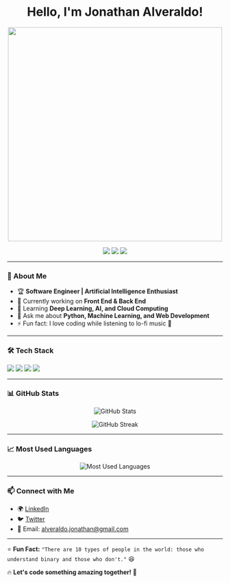 <h1 align="center">Hello, I'm Jonathan Alveraldo!</h1>
<p align="center">
  <img src="https://media1.giphy.com/media/v1.Y2lkPTc5MGI3NjExNDhxOGt1eWdtdXZhcWk5Nzh4YnRtYzIydTYzMXRxMGJjamh3Y2kwYSZlcD12MV9pbnRlcm5hbF9naWZfYnlfaWQmY3Q9Zw/okfvUCpgArv3y/giphy.gif" width="500px"/>
</p>

<p align="center">
  <a href="https://linkedin.com/in/jonathanalveraldo"><img src="https://img.shields.io/badge/LinkedIn-Profile-blue?logo=linkedin"></a>
  <a href="https://twitter.com/jonathanalveraldo"><img src="https://img.shields.io/badge/Twitter-%40jonathanalveraldo-1DA1F2?logo=twitter"></a>
  <a href="mailto:jonathan@example.com"><img src="https://img.shields.io/badge/Email-jonathan@example.com-red?logo=gmail"></a>
</p>

---

### **🚀 About Me**
- 🏆 **Software Engineer | Artificial Intelligence Enthusiast**
- 🔭 Currently working on **Front End & Back End**
- 🌱 Learning **Deep Learning, AI, and Cloud Computing**
- 💬 Ask me about **Python, Machine Learning, and Web Development**
- ⚡ Fun fact: I love coding while listening to lo-fi music 🎵

---

### **🛠 Tech Stack**
<p>
  <img src="https://img.shields.io/badge/Python-3.9-blue?logo=python">
  <img src="https://img.shields.io/badge/Machine%20Learning-TensorFlow-orange?logo=tensorflow">
  <img src="https://img.shields.io/badge/Web%20Development-React-blue?logo=react">
  <img src="https://img.shields.io/badge/Cloud-AWS-red?logo=amazon-aws">
</p>

---

### **📊 GitHub Stats**
<p align="center">
  <img src="https://github-readme-stats.vercel.app/api?username=jonveral&show_icons=true&theme=radical" alt="GitHub Stats">
</p>

<p align="center">
  <img src="https://github-readme-streak-stats.herokuapp.com/?user=jonveral&theme=dark" alt="GitHub Streak">
</p>

---

### **📈 Most Used Languages**
<p align="center">
  <img src="https://github-readme-stats.vercel.app/api/top-langs/?username=jonveral&layout=compact&theme=tokyonight" alt="Most Used Languages">
</p>

---

### **📫 Connect with Me**
- 🌍 [LinkedIn](https://www.linkedin.com/in/jonathanalveraldobangun)
- 🐦 [Twitter](https://twitter.com/jonathanalveraldo)
- 📩 Email: alveraldo.jonathan@gmail.com

---

⭐ **Fun Fact:** `"There are 10 types of people in the world: those who understand binary and those who don't."` 😆

🔥 **Let's code something amazing together!** 🚀
